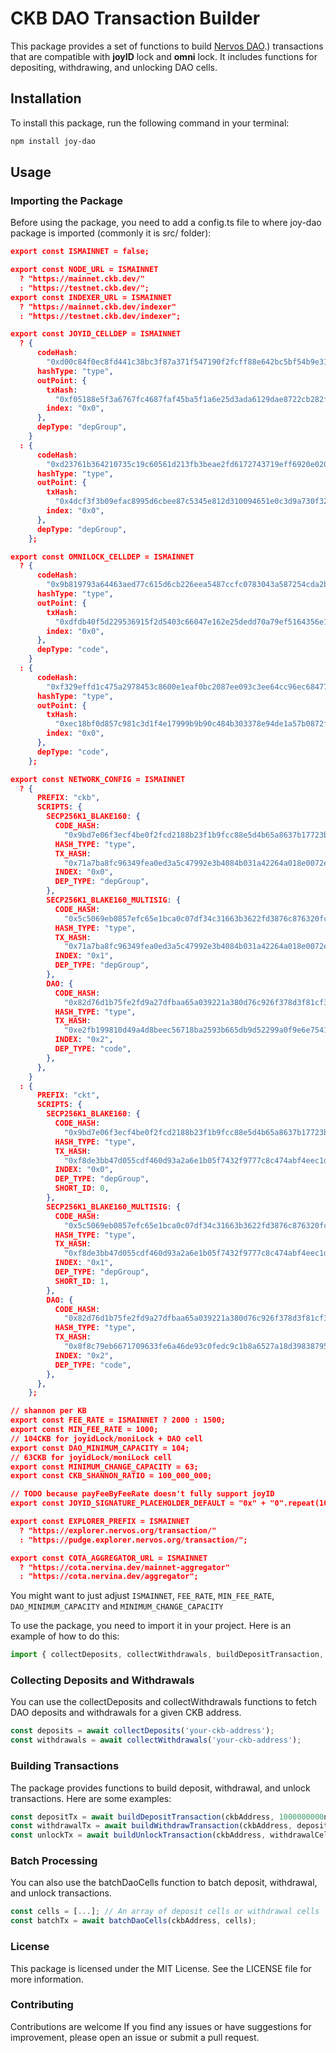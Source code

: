 # CKB DAO Transaction Builder
This package provides a set of functions to build [Nervos DAO](https://startwithnervos.com/nervos-faq/what-is-the-nervos-dao#:~:text=The%20Nervos%20DAO%20is%20an,third%20party%20outside%20of%20Nervos).) transactions that are compatible with **joyID** lock and **omni** lock. It includes functions for depositing, withdrawing, and unlocking DAO cells.

## Installation
To install this package, run the following command in your terminal:

```bash
npm install joy-dao
```

## Usage
### Importing the Package
Before using the package, you need to add a config.ts file to where joy-dao package is imported (commonly it is src/ folder):
```json
export const ISMAINNET = false;

export const NODE_URL = ISMAINNET
  ? "https://mainnet.ckb.dev/"
  : "https://testnet.ckb.dev/";
export const INDEXER_URL = ISMAINNET
  ? "https://mainnet.ckb.dev/indexer"
  : "https://testnet.ckb.dev/indexer";

export const JOYID_CELLDEP = ISMAINNET
  ? {
      codeHash:
        "0xd00c84f0ec8fd441c38bc3f87a371f547190f2fcff88e642bc5bf54b9e318323",
      hashType: "type",
      outPoint: {
        txHash:
          "0xf05188e5f3a6767fc4687faf45ba5f1a6e25d3ada6129dae8722cb282f262493",
        index: "0x0",
      },
      depType: "depGroup",
    }
  : {
      codeHash:
        "0xd23761b364210735c19c60561d213fb3beae2fd6172743719eff6920e020baac",
      hashType: "type",
      outPoint: {
        txHash:
          "0x4dcf3f3b09efac8995d6cbee87c5345e812d310094651e0c3d9a730f32dc9263",
        index: "0x0",
      },
      depType: "depGroup",
    };

export const OMNILOCK_CELLDEP = ISMAINNET
  ? {
      codeHash:
        "0x9b819793a64463aed77c615d6cb226eea5487ccfc0783043a587254cda2b6f26",
      hashType: "type",
      outPoint: {
        txHash:
          "0xdfdb40f5d229536915f2d5403c66047e162e25dedd70a79ef5164356e1facdc8",
        index: "0x0",
      },
      depType: "code",
    }
  : {
      codeHash:
        "0xf329effd1c475a2978453c8600e1eaf0bc2087ee093c3ee64cc96ec6847752cb",
      hashType: "type",
      outPoint: {
        txHash:
          "0xec18bf0d857c981c3d1f4e17999b9b90c484b303378e94de1a57b0872f5d4602",
        index: "0x0",
      },
      depType: "code",
    };

export const NETWORK_CONFIG = ISMAINNET
  ? {
      PREFIX: "ckb",
      SCRIPTS: {
        SECP256K1_BLAKE160: {
          CODE_HASH:
            "0x9bd7e06f3ecf4be0f2fcd2188b23f1b9fcc88e5d4b65a8637b17723bbda3cce8",
          HASH_TYPE: "type",
          TX_HASH:
            "0x71a7ba8fc96349fea0ed3a5c47992e3b4084b031a42264a018e0072e8172e46c",
          INDEX: "0x0",
          DEP_TYPE: "depGroup",
        },
        SECP256K1_BLAKE160_MULTISIG: {
          CODE_HASH:
            "0x5c5069eb0857efc65e1bca0c07df34c31663b3622fd3876c876320fc9634e2a8",
          HASH_TYPE: "type",
          TX_HASH:
            "0x71a7ba8fc96349fea0ed3a5c47992e3b4084b031a42264a018e0072e8172e46c",
          INDEX: "0x1",
          DEP_TYPE: "depGroup",
        },
        DAO: {
          CODE_HASH:
            "0x82d76d1b75fe2fd9a27dfbaa65a039221a380d76c926f378d3f81cf3e7e13f2e",
          HASH_TYPE: "type",
          TX_HASH:
            "0xe2fb199810d49a4d8beec56718ba2593b665db9d52299a0f9e6e75416d73ff5c",
          INDEX: "0x2",
          DEP_TYPE: "code",
        },
      },
    }
  : {
      PREFIX: "ckt",
      SCRIPTS: {
        SECP256K1_BLAKE160: {
          CODE_HASH:
            "0x9bd7e06f3ecf4be0f2fcd2188b23f1b9fcc88e5d4b65a8637b17723bbda3cce8",
          HASH_TYPE: "type",
          TX_HASH:
            "0xf8de3bb47d055cdf460d93a2a6e1b05f7432f9777c8c474abf4eec1d4aee5d37",
          INDEX: "0x0",
          DEP_TYPE: "depGroup",
          SHORT_ID: 0,
        },
        SECP256K1_BLAKE160_MULTISIG: {
          CODE_HASH:
            "0x5c5069eb0857efc65e1bca0c07df34c31663b3622fd3876c876320fc9634e2a8",
          HASH_TYPE: "type",
          TX_HASH:
            "0xf8de3bb47d055cdf460d93a2a6e1b05f7432f9777c8c474abf4eec1d4aee5d37",
          INDEX: "0x1",
          DEP_TYPE: "depGroup",
          SHORT_ID: 1,
        },
        DAO: {
          CODE_HASH:
            "0x82d76d1b75fe2fd9a27dfbaa65a039221a380d76c926f378d3f81cf3e7e13f2e",
          HASH_TYPE: "type",
          TX_HASH:
            "0x8f8c79eb6671709633fe6a46de93c0fedc9c1b8a6527a18d3983879542635c9f",
          INDEX: "0x2",
          DEP_TYPE: "code",
        },
      },
    };

// shannon per KB
export const FEE_RATE = ISMAINNET ? 2000 : 1500;
export const MIN_FEE_RATE = 1000;
// 104CKB for joyidLock/moniLock + DAO cell
export const DAO_MINIMUM_CAPACITY = 104;
// 63CKB for joyidLock/moniLock cell
export const MINIMUM_CHANGE_CAPACITY = 63;
export const CKB_SHANNON_RATIO = 100_000_000;

// TODO because payFeeByFeeRate doesn't fully support joyID
export const JOYID_SIGNATURE_PLACEHOLDER_DEFAULT = "0x" + "0".repeat(1000);

export const EXPLORER_PREFIX = ISMAINNET
  ? "https://explorer.nervos.org/transaction/"
  : "https://pudge.explorer.nervos.org/transaction/";

export const COTA_AGGREGATOR_URL = ISMAINNET
  ? "https://cota.nervina.dev/mainnet-aggregator"
  : "https://cota.nervina.dev/aggregator";

```
You might want to just adjust `ISMAINNET`, `FEE_RATE`, `MIN_FEE_RATE`, `DAO_MINIMUM_CAPACITY` and `MINIMUM_CHANGE_CAPACITY`

To use the package, you need to import it in your project. Here is an example of how to do this:
```javascript
import { collectDeposits, collectWithdrawals, buildDepositTransaction, buildWithdrawTransaction, buildUnlockTransaction, batchDaoCells } from 'joy-dao';
```

### Collecting Deposits and Withdrawals
You can use the collectDeposits and collectWithdrawals functions to fetch DAO deposits and withdrawals for a given CKB address.
```javascript
const deposits = await collectDeposits('your-ckb-address');
const withdrawals = await collectWithdrawals('your-ckb-address');
```

### Building Transactions
The package provides functions to build deposit, withdrawal, and unlock transactions. Here are some examples:
```javascript
const depositTx = await buildDepositTransaction(ckbAddress, 1000000000n);
const withdrawalTx = await buildWithdrawTransaction(ckbAddress, depositCell);
const unlockTx = await buildUnlockTransaction(ckbAddress, withdrawalCell);
```

### Batch Processing
You can also use the batchDaoCells function to batch deposit, withdrawal, and unlock transactions.
```javascript
const cells = [...]; // An array of deposit cells or withdrawal cells
const batchTx = await batchDaoCells(ckbAddress, cells);
```

### License
This package is licensed under the MIT License. See the LICENSE file for more information.

### Contributing
Contributions are welcome If you find any issues or have suggestions for improvement, please open an issue or submit a pull request.